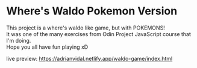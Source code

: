 # Where's Waldo Pokemon Version

This project is a where's waldo like game, but with POKEMONS!<br/>
It was one of the many exercises from Odin Project JavaScript course that I'm doing.<br />
Hope you all have fun playing xD

live preview: https://adrianvidal.netlify.app/waldo-game/index.html
